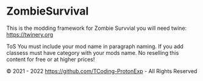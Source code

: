 # ZombieSurvival

This is the modding framework for Zombie Survvial
you will need twine: https://twinery.org 

ToS
You must include your mod name in paragraph naming.
If you add classess must have category with your mods name.
No reselling this content for free or at higher prices!

© 2021 - 2022 https://github.com/TCoding-ProtonExp - All Rights Reserved
